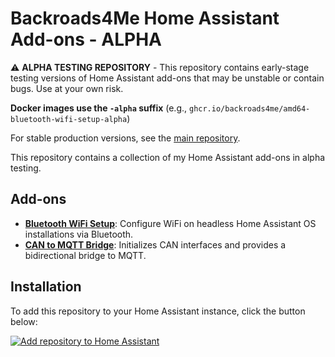 # Backroads4Me Home Assistant Add-ons - ALPHA

⚠️ **ALPHA TESTING REPOSITORY** - This repository contains early-stage testing versions of Home Assistant add-ons that may be unstable or contain bugs. Use at your own risk.

**Docker images use the `-alpha` suffix** (e.g., `ghcr.io/backroads4me/amd64-bluetooth-wifi-setup-alpha`)

For stable production versions, see the [main repository](https://github.com/Backroads4Me/ha-addons).

This repository contains a collection of my Home Assistant add-ons in alpha testing.

## Add-ons

- **[Bluetooth WiFi Setup](./bluetooth-wifi-setup/README.md)**: Configure WiFi on headless Home Assistant OS installations via Bluetooth.
- **[CAN to MQTT Bridge](./can-mqtt-bridge/README.md)**: Initializes CAN interfaces and provides a bidirectional bridge to MQTT.

## Installation

To add this repository to your Home Assistant instance, click the button below:

[![Add repository to Home Assistant](https://my.home-assistant.io/badges/supervisor_add_addon_repository.svg)](https://my.home-assistant.io/redirect/supervisor_add_addon_repository/?repository_url=https%3A%2F%2Fgithub.com%2FBackroads4Me%2Fha-addons-alpha)
